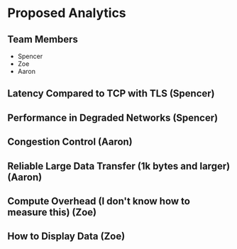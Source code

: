 # Proposed Analytics

## Team Members

* Spencer
* Zoe
* Aaron

## Latency Compared to TCP with TLS (Spencer)

## Performance in Degraded Networks (Spencer)

## Congestion Control (Aaron)

## Reliable Large Data Transfer (1k bytes and larger) (Aaron)

## Compute Overhead (I don't know how to measure this) (Zoe)

## How to Display Data (Zoe)